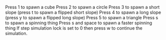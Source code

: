 Press 1 to spawn a cube
Press 2 to spawn a circle
Press 3 to spawn a short slope (press t to spawn a flipped short slope)
Press 4 to spawn a long slope (press y to spawn a flipped long slope)
Press 5 to spawn a triangle
Press s to spawn a spinning thing
Press s and space to spawn a faster spinning thing
If step simulation lock is set to 0 then press w to continue the simulation.
